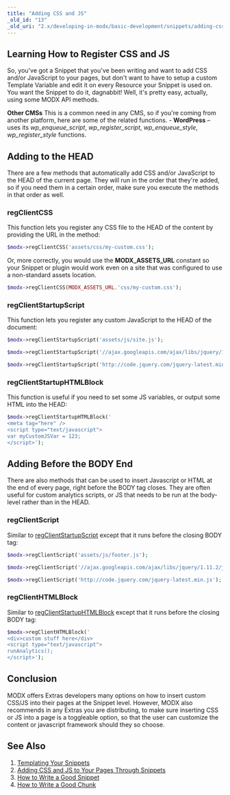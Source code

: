 ```yaml
---
title: "Adding CSS and JS"
_old_id: "13"
_old_uri: "2.x/developing-in-modx/basic-development/snippets/adding-css-and-js-to-your-pages-through-snippets"
---
```


## Learning How to Register CSS and JS

 So, you've got a Snippet that you've been writing and want to add CSS and/or JavaScript to your pages, but don't want to have to setup a custom Template Variable and edit it on every Resource your Snippet is used on. You want the Snippet to do it, dagnabbit! Well, it's pretty easy, actually, using some MODX API methods.

 **Other CMSs**
 This is a common need in any CMS, so if you're coming from another platform, here are some of the related functions. - **WordPress** – uses its _wp\_enqueue\_script_, _wp\_register\_script_, _wp\_enqueue\_style_, _wp\_register\_style_ functions.

## Adding to the HEAD

 There are a few methods that automatically add CSS and/or JavaScript to the HEAD of the current page. They will run in the order that they're added, so if you need them in a certain order, make sure you execute the methods in that order as well.

### regClientCSS

 This function lets you register any CSS file to the HEAD of the content by providing the URL in the method:

``` php
$modx->regClientCSS('assets/css/my-custom.css');
```

 Or, more correctly, you would use the **MODX\_ASSETS\_URL** constant so your Snippet or plugin would work even on a site that was configured to use a non-standard assets location.

``` php
$modx->regClientCSS(MODX_ASSETS_URL.'css/my-custom.css');
```

### regClientStartupScript

 This function lets you register any custom JavaScript to the HEAD of the document:

``` php
$modx->regClientStartupScript('assets/js/site.js');
```

``` php
$modx->regClientStartupScript('//ajax.googleapis.com/ajax/libs/jquery/1.11.2/jquery.min.js"');
```

``` php
$modx->regClientStartupScript('http://code.jquery.com/jquery-latest.min.js');
```

### regClientStartupHTMLBlock

 This function is useful if you need to set some JS variables, or output some HTML into the HEAD:

``` php
$modx->regClientStartupHTMLBlock('
<meta tag="here" />
<script type="text/javascript">
var myCustomJSVar = 123;
</script>');
```

## Adding Before the BODY End

 There are also methods that can be used to insert Javascript or HTML at the end of every page, right before the BODY tag closes. They are often useful for custom analytics scripts, or JS that needs to be run at the body-level rather than in the HEAD.

### regClientScript

 Similar to [regClientStartupScript](#AddingCSSandJStoYourPagesThroughSnippets-regClientStartupScript) except that it runs before the closing BODY tag:

``` php
$modx->regClientScript('assets/js/footer.js');
```

``` php
$modx->regClientScript('//ajax.googleapis.com/ajax/libs/jquery/1.11.2/jquery.min.js"');
```

``` php
$modx->regClientScript('http://code.jquery.com/jquery-latest.min.js');
```

### regClientHTMLBlock

 Similar to [regClientStartupHTMLBlock](#AddingCSSandJStoYourPagesThroughSnippets-regClientStartupHTMLBlock) except that it runs before the closing BODY tag:

``` php
$modx->regClientHTMLBlock('
<div>custom stuff here</div>
<script type="text/javascript">
runAnalytics();
</script>');
```

## Conclusion

 MODX offers Extras developers many options on how to insert custom CSS/JS into their pages at the Snippet level. However, MODX also recommends in any Extras you are distributing, to make sure inserting CSS or JS into a page is a toggleable option, so that the user can customize the content or javascript framework should they so choose.

## See Also

1. [Templating Your Snippets](extending-modx/snippets/templating)
2. [Adding CSS and JS to Your Pages Through Snippets](extending-modx/snippets/register-assets)
3. [How to Write a Good Snippet](extending-modx/snippets/good-snippet)
4. [How to Write a Good Chunk](extending-modx/snippets/good-chunk)
